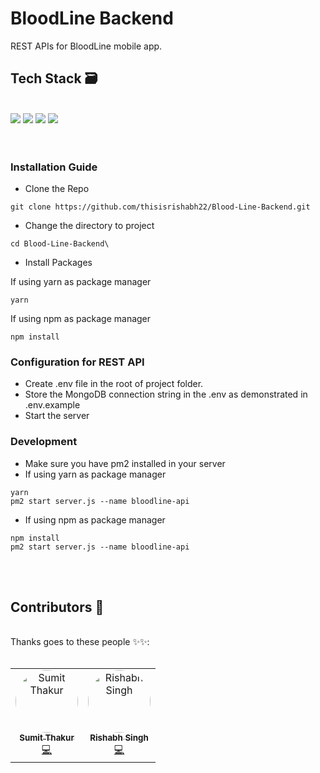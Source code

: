 # BloodLine Backend

REST APIs for BloodLine mobile app.

## Tech Stack 🗃
<br>
<img src="https://img.shields.io/static/v1?label=v16&message=node&color=success">
<img src="https://img.shields.io/static/v1?label=v4&message=express&color=blue">
<img src="https://img.shields.io/static/v1?label=v5&message=mongodb&color=success">
<img src="https://img.shields.io/static/v1?label=v6&message=mongoose&color=green">
<br><br><br>

### Installation Guide
- Clone the Repo
```
git clone https://github.com/thisisrishabh22/Blood-Line-Backend.git
```
- Change the directory to project
```
cd Blood-Line-Backend\
```
- Install Packages

If using yarn as package manager
```
yarn
```
If using npm as package manager
```
npm install
```
### Configuration for REST API
- Create .env file in the root of project folder.
- Store the MongoDB connection string in the .env as demonstrated in .env.example
- Start the server

### Development
- Make sure you have pm2 installed in your server
- If using yarn as package manager
```
yarn
pm2 start server.js --name bloodline-api
```
- If using npm as package manager
```
npm install
pm2 start server.js --name bloodline-api
```
<br><br>

## Contributors 🌟
<br>
Thanks goes to these people ✨✨:
<br><br>
<table>
  <tr>
   <td align="center"><a href="https://github.com/Sumitkumar-Thakur"><img src="https://avatars.githubusercontent.com/u/92580661?v=4" width="100px;" style="border-radius: 50%;" alt="Sumit Thakur"/><br /><sub><b>Sumit Thakur</b></sub></a><br /><a href="https://github.com/Sumitkumar-Thakur" title="Code">💻</a></td>
<td align="center"><a href="https://github.com/thisisrishabh22"><img src="https://avatars.githubusercontent.com/u/56874272?v=4" width="100px;" style="border-radius: 50%;" alt="Rishabh Singh"/><br /><sub><b>Rishabh Singh
</b></sub></a><br /><a href="https://github.com/thisisrishabh22" title="Code">💻</a></td>
  </tr>
</table>
